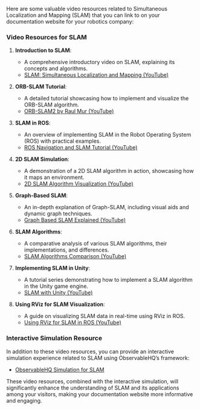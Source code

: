 Here are some valuable video resources related to Simultaneous Localization and Mapping (SLAM) that you can link to on your documentation website for your robotics company:

### Video Resources for SLAM

1. **Introduction to SLAM**:
   - A comprehensive introductory video on SLAM, explaining its concepts and algorithms.
   - [SLAM: Simultaneous Localization and Mapping (YouTube)](https://www.youtube.com/watch?v=6L0j-5Ue9Ck)

2. **ORB-SLAM Tutorial**:
   - A detailed tutorial showcasing how to implement and visualize the ORB-SLAM algorithm.
   - [ORB-SLAM2 by Raul Mur (YouTube)](https://www.youtube.com/watch?v=7LZT8QcuFd4)

3. **SLAM in ROS**:
   - An overview of implementing SLAM in the Robot Operating System (ROS) with practical examples.
   - [ROS Navigation and SLAM Tutorial (YouTube)](https://www.youtube.com/watch?v=PIjYwIdstO4)

4. **2D SLAM Simulation**:
   - A demonstration of a 2D SLAM algorithm in action, showcasing how it maps an environment.
   - [2D SLAM Algorithm Visualization (YouTube)](https://www.youtube.com/watch?v=AW8CnjBwZ4A)

5. **Graph-Based SLAM**:
   - An in-depth explanation of Graph-SLAM, including visual aids and dynamic graph techniques.
   - [Graph Based SLAM Explained (YouTube)](https://www.youtube.com/watch?v=jf0qEmqWx-c)

6. **SLAM Algorithms**:
   - A comparative analysis of various SLAM algorithms, their implementations, and differences.
   - [SLAM Algorithms Comparison (YouTube)](https://www.youtube.com/watch?v=TZqFY85mKc4)

7. **Implementing SLAM in Unity**:
   - A tutorial series demonstrating how to implement a SLAM algorithm in the Unity game engine.
   - [SLAM with Unity (YouTube)](https://www.youtube.com/watch?v=ATY5iUj1MPo)

8. **Using RViz for SLAM Visualization**:
   - A guide on visualizing SLAM data in real-time using RViz in ROS.
   - [Using RViz for SLAM in ROS (YouTube)](https://www.youtube.com/watch?v=L6vYOLoa5c4)

### Interactive Simulation Resource

In addition to these video resources, you can provide an interactive simulation experience related to SLAM using ObservableHQ’s framework:

- [ObservableHQ Simulation for SLAM](https://observablehq.com/framework/simulation-for-slam-simultaneous-localization-and-mapping--testing-algorithms-in-virtual-environments.md)

These video resources, combined with the interactive simulation, will significantly enhance the understanding of SLAM and its applications among your visitors, making your documentation website more informative and engaging.